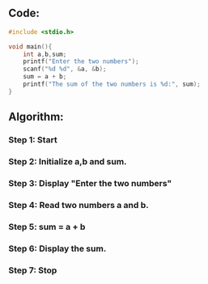 ## Code:
```c
#include <stdio.h>

void main(){
    int a,b,sum;
    printf("Enter the two numbers");
    scanf("%d %d", &a, &b);
    sum = a + b;
    printf("The sum of the two numbers is %d:", sum);
}
```
## Algorithm:

### Step 1: Start

### Step 2: Initialize a,b and sum.

### Step 3: Display "Enter the two numbers"

### Step 4: Read two numbers a and b.

### Step 5: sum = a + b

### Step 6: Display the sum.

### Step 7: Stop